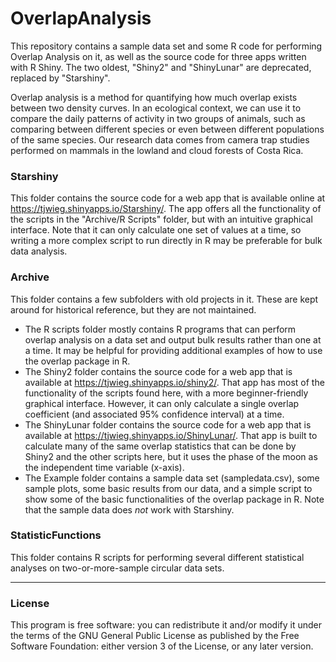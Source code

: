 # OverlapAnalysis
This repository contains a sample data set and some R code for performing Overlap Analysis on it, as well as the source code for three apps written with R Shiny. The two oldest, "Shiny2" and "ShinyLunar" are deprecated, replaced by "Starshiny".

Overlap analysis is a method for quantifying how much overlap exists between two density curves. In an ecological context, we can use it to compare the daily patterns of activity in two groups of animals, such as comparing between different species or even between different populations of the same species. Our research data comes from camera trap studies performed on mammals in the lowland and cloud forests of Costa Rica.

### Starshiny
This folder contains the source code for a web app that is available online at https://tjwieg.shinyapps.io/Starshiny/. The app offers all the functionality of the scripts in the "Archive/R Scripts" folder, but with an intuitive graphical interface. Note that it can only calculate one set of values at a time, so writing a more complex script to run directly in R may be preferable for bulk data analysis.

### Archive
This folder contains a few subfolders with old projects in it. These are kept around for historical reference, but they are not maintained.

- The R scripts folder mostly contains R programs that can perform overlap analysis on a data set and output bulk results rather than one at a time. It may be helpful for providing additional examples of how to use the overlap package in R.
- The Shiny2 folder contains the source code for a web app that is available at https://tjwieg.shinyapps.io/shiny2/. That app has most of the functionality of the scripts found here, with a more beginner-friendly graphical interface. However, it can only calculate a single overlap coefficient (and associated 95% confidence interval) at a time.
- The ShinyLunar folder contains the source code for a web app that is available at https://tjwieg.shinyapps.io/ShinyLunar/. That app is built to calculate many of the same overlap statistics that can be done by Shiny2 and the other scripts here, but it uses the phase of the moon as the independent time variable (x-axis).
- The Example folder contains a sample data set (sampledata.csv), some sample plots, some basic results from our data, and a simple script to show some of the basic functionalities of the overlap package in R. Note that the sample data does *not* work with Starshiny.

### StatisticFunctions
This folder contains R scripts for performing several different statistical analyses on two-or-more-sample circular data sets.

***

### License
This program is free software: you can redistribute it and/or modify it under the terms of the GNU General Public License as published by the Free Software Foundation: either version 3 of the License, or any later version.
